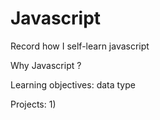# Javascript
Record how I self-learn javascript

Why Javascript ?


Learning objectives:
data type

Projects:
1) 
